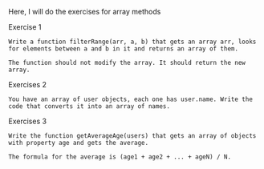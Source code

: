 Here, I will do the exercises for array methods

Exercise 1

    Write a function filterRange(arr, a, b) that gets an array arr, looks for elements between a and b in it and returns an array of them.

    The function should not modify the array. It should return the new array. 

Exercises 2

    You have an array of user objects, each one has user.name. Write the code that converts it into an array of names.

Exercises 3

    Write the function getAverageAge(users) that gets an array of objects with property age and gets the average.

    The formula for the average is (age1 + age2 + ... + ageN) / N. 

